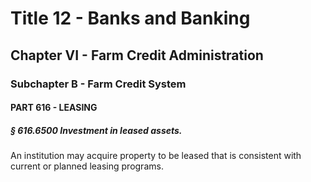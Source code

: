
# Title 12 - Banks and Banking
## Chapter VI - Farm Credit Administration
### Subchapter B - Farm Credit System
#### PART 616 - LEASING
##### § 616.6500 Investment in leased assets.

An institution may acquire property to be leased that is consistent with current or planned leasing programs.
